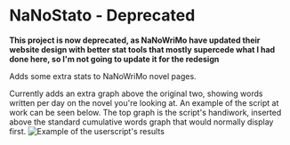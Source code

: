 # NaNoStato - Deprecated

**This project is now deprecated, as NaNoWriMo have updated their website design with better stat tools that mostly supercede what I had done here, so I'm not going to update it for the redesign**


Adds some extra stats to NaNoWriMo novel pages.

Currently adds an extra graph above the original two, showing words written per day on the novel you're looking at. An example of the script at work can be seen below. The top graph is the script's handiwork, inserted above the standard cumulative words graph that would normally display first.
![Example of the userscript's results](http://i.imgur.com/RxLvctg.png)
